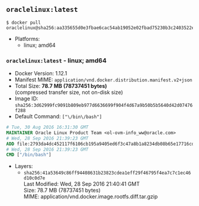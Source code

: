 ## `oraclelinux:latest`

```console
$ docker pull oraclelinux@sha256:aa335655d0e3fbae6cac54ab19052e02fbad75230b3c2403522e8a23fcdd64de
```

-	Platforms:
	-	linux; amd64

### `oraclelinux:latest` - linux; amd64

-	Docker Version: 1.12.1
-	Manifest MIME: `application/vnd.docker.distribution.manifest.v2+json`
-	Total Size: **78.7 MB (78737451 bytes)**  
	(compressed transfer size, not on-disk size)
-	Image ID: `sha256:3d62999fc9091b809eb977d6636699f904f4d67a9b50b5b5640d42d07476f288`
-	Default Command: `["\/bin\/bash"]`

```dockerfile
# Tue, 30 Aug 2016 16:31:30 GMT
MAINTAINER Oracle Linux Product Team <ol-ovm-info_ww@oracle.com>
# Wed, 28 Sep 2016 21:39:23 GMT
ADD file:2793da4dc452117f6106cb195a9405ed6f3c47a8b1a8234db08b65e17716cdf9 in / 
# Wed, 28 Sep 2016 21:39:23 GMT
CMD ["/bin/bash"]
```

-	Layers:
	-	`sha256:41a53649c86ff94408631b23823cdea1eff29f46795f4ea7c7c1ec46d10c0d7e`  
		Last Modified: Wed, 28 Sep 2016 21:40:41 GMT  
		Size: 78.7 MB (78737451 bytes)  
		MIME: application/vnd.docker.image.rootfs.diff.tar.gzip
